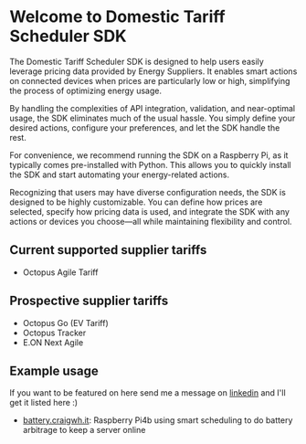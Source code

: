 # Welcome to Domestic Tariff Scheduler SDK

The Domestic Tariff Scheduler SDK is designed to help users easily leverage pricing data provided by Energy Suppliers. It enables smart actions on connected devices when prices are particularly low or high, simplifying the process of optimizing energy usage.

By handling the complexities of API integration, validation, and near-optimal usage, the SDK eliminates much of the usual hassle. You simply define your desired actions, configure your preferences, and let the SDK handle the rest.

For convenience, we recommend running the SDK on a Raspberry Pi, as it typically comes pre-installed with Python. This allows you to quickly install the SDK and start automating your energy-related actions.

Recognizing that users may have diverse configuration needs, the SDK is designed to be highly customizable. You can define how prices are selected, specify how pricing data is used, and integrate the SDK with any actions or devices you choose—all while maintaining flexibility and control.

## Current supported supplier tariffs

- Octopus Agile Tariff

## Prospective supplier tariffs

- Octopus Go (EV Tariff)
- Octopus Tracker
- E.ON Next Agile

## Example usage

If you want to be featured on here send me a message on [linkedin](https://www.linkedin.com/in/craig-white98/) and I'll get it listed here :)

- [battery.craigwh.it](https://battery.craigwh.it): Raspberry Pi4b using smart scheduling to do battery arbitrage to keep a server online
